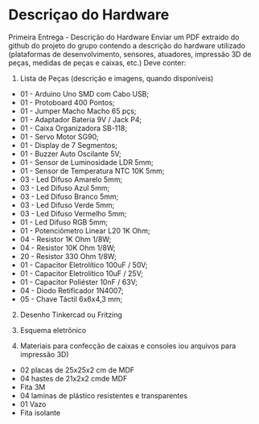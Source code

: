 # Descriçao do Hardware

Primeira Entrega - Descrição do Hardware
Enviar um PDF extraido do github do projeto do grupo contendo a descrição do hardware utilizado (plataformas de desenvolvimento, sensores, atuadores, impressão 3D de peças, medidas de peças e caixas, etc.)
Deve conter:
1)	Lista de Peças (descrição e imagens, quando disponíveis)
- 01 - Arduino Uno SMD com Cabo USB;
- 01 - Protoboard 400 Pontos;
- 01 - Jumper Macho Macho 65 pçs;
- 01 - Adaptador Bateria 9V / Jack P4;
- 01 - Caixa Organizadora SB-118;
- 01 - Servo Motor SG90;
- 01 - Display de 7 Segmentos;
- 01 - Buzzer Auto Oscilante 5V;
- 01 - Sensor de Luminosidade LDR 5mm;
- 01 - Sensor de Temperatura NTC 10K 5mm;
- 03 - Led Difuso Amarelo 5mm;
- 03 - Led Difuso Azul 5mm;
- 03 - Led Difuso Branco 5mm;
- 03 - Led Difuso Verde 5mm;
- 03 - Led Difuso Vermelho 5mm;
- 01 - Led Difuso RGB 5mm;
- 01 - Potenciômetro Linear L20 1K Ohm;
- 04 - Resistor 1K Ohm 1/8W;
- 04 - Resistor 10K Ohm 1/8W;
- 20 - Resistor 330 Ohm 1/8W;
- 01 - Capacitor Eletrolítico 100uF / 50V;
- 01 - Capacitor Eletrolítico 10uF / 25V;
- 01 - Capacitor Poliéster 10nF / 63V;
- 04 - Diodo Retificador 1N4007;
- 05 - Chave Táctil 6x6x4,3 mm;

2)	Desenho Tinkercad ou Fritzing

3)	Esquema eletrônico

4) Materiais para confecção de caixas e consoles iou arquivos para impressão 3D)
- 02 placas de 25x25x2 cm de MDF
- 04 hastes de 21x2x2 cmde MDF
- Fita 3M
- 04 laminas de plástico resistentes e transparentes
- 01 Vazo
- Fita isolante
